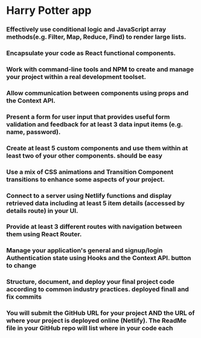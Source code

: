# 
# Harry Potter app
 
 
 ### Effectively use conditional logic and JavaScript array methods(e.g. Filter, Map, Reduce, Find) to render large lists.

### Encapsulate your code as React functional components.

### Work with command-line tools and NPM to create and manage your project within a real development toolset.

### Allow communication between components using props and the Context API. 

### Present a form for user input that provides useful form validation and feedback for at least 3 data input items (e.g. name, password).

### Create at least 5 custom components and use them within at least two of your other components. should be easy

### Use a mix of CSS animations and Transition Component transitions to enhance some aspects of your project.

### Connect to a server using Netlify functions and display retrieved data including at least 5 item details (accessed by details route) in your UI. 

### Provide at least 3 different routes with navigation between them using React Router.

### Manage your application's general and signup/login Authentication state using Hooks and the Context API. button to change

### Structure, document, and deploy your final project code according to common industry practices. deployed finall and fix commits

 ### You will submit the GitHub URL for your project AND the URL of where your project is deployed online (Netlify).  The ReadMe file in your GitHub repo will list where in your code each 

